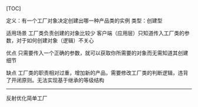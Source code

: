[TOC]

定义：有一个工厂对象决定创建出哪一种产品类的实例
类型：创建型

适用场景
工厂类负责创建的对象比较少
客户端（应用层）只知道传入工厂类的参数，对于如何创建对象（逻辑）不关心

优点
只需要传入一个正确的参数，就可以获取你所需要的对象而无需知道其创建细节

缺点
工厂类的职责相对过重，增加新的产品，需要修改工厂类的判断逻辑，违背了开闭原则。无法实现基于继承的等级结构



---

反射优化简单工厂